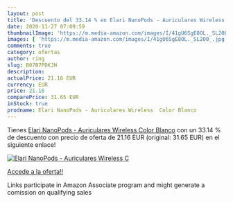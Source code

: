 ```yaml
---
layout: post
title: 'Descuento del 33.14 % en Elari NanoPods - Auriculares Wireless  C'
date: 2020-11-27 07:09:59
thumbnailImage: 'https://m.media-amazon.com/images/I/41gU6SgE8OL._SL200_.jpg'
images: [ 'https://m.media-amazon.com/images/I/41gU6SgE8OL._SL200_.jpg' ]
comments: true
category: ofertas
author: ring
slug: B07B7PDKJH
description:
actualPrice: 21.16 EUR
currency: EUR
price: 21.16
comparePrice: 31.65 EUR
inStock: true
prodname: Elari NanoPods - Auriculares Wireless  Color Blanco
---
```


Tienes [Elari NanoPods - Auriculares Wireless  Color Blanco](https://www.amazon.es/dp/B07B7PDKJH/?tag=tolees-21) con un 33.14 % de descuento con precio de oferta de 21.16 EUR (original: 31.65 EUR) en el siguiente enlace!

[![Elari NanoPods - Auriculares Wireless  C](https://m.media-amazon.com/images/I/41gU6SgE8OL._SL200_.jpg)](https://www.amazon.es/dp/B07B7PDKJH/?tag=tolees-21)

[Accede a la oferta!!](https://www.amazon.es/dp/B07B7PDKJH/?tag=tolees-21)

Links participate in Amazon Associate program and might generate a comission on qualifying sales


